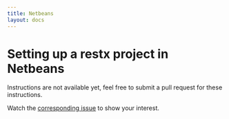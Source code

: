 ```yaml
---
title: Netbeans
layout: docs
---
```

# Setting up a restx project in Netbeans

Instructions are not available yet, feel free to submit a pull request for these instructions.

Watch the [corresponding issue](https://github.com/restx/restx/issues/3) to show your interest.